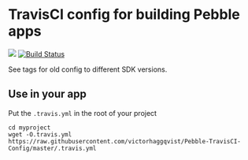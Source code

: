 # TravisCI config for building Pebble apps
![](https://img.shields.io/badge/SDK-3.2-green.svg)
[![Build Status](https://travis-ci.org/victorhaggqvist/Pebble-TravisCI-Config.svg?branch=master)](https://travis-ci.org/victorhaggqvist/Pebble-TravisCI-Config)

See tags for old config to different SDK versions.

## Use in your app
Put the `.travis.yml` in the root of your project

    cd myproject
    wget -O.travis.yml https://raw.githubusercontent.com/victorhaggqvist/Pebble-TravisCI-Config/master/.travis.yml
